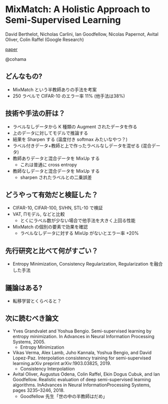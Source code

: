 MixMatch: A Holistic Approach to Semi-Supervised Learning
===

David Berthelot, Nicholas Carlini, Ian Goodfellow, Nicolas Papernot, Avital Oliver, Colin Raffel
(Google Research)

[paper](https://arxiv.org/abs/1905.02249v1)

@cohama


## どんなもの?

- MixMatch という半教師ありの手法を考案
- 250 ラベルで CIFAR-10 のエラー率 11% (他手法は38%)

## 技術や手法の肝は？

- ラベルなしデータから K 種類の Augment されたデータを作る
- 上のデータに対してモデルで推論する
- 結果を Sharpen する (温度付き softmax みたいなやつ？)
- ラベル付きデータ+教師と上で作ったラベルなしデータを混ぜる (混合データ)
- 教師ありデータと混合データを MixUp する
  - これは普通に cross entropy
- 教師なしデータと混合データを MixUp する
  - sharpen されたラベルとの二乗誤差

## どうやって有効だと検証した？

- CIFAR-10, CIFAR-100, SVHN, STL-10 で検証
- VAT, Πモデル, などと比較
  - とくにラベル数が少ない場合で他手法を大きく上回る性能
- MixMatch の個別の要素で効果を確認
  - ラベルなしデータに対する MixUp がないとエラー率 +20%


## 先行研究と比べて何がすごい？

- Entropy Minimization, Consistency Regularization, Regularization を融合した手法

## 議論はある?

- 転移学習とくらべると？


## 次に読むべき論文
- Yves Grandvalet and Yoshua Bengio. Semi-supervised learning by entropy minimization. In Advances in Neural Information Processing Systems, 2005.
  - Entropy Minimization
- Vikas Verma, Alex Lamb, Juho Kannala, Yoshua Bengio, and David Lopez-Paz. Interpolation consistency training for semi-supervised learning.arXiv preprint arXiv:1903.03825, 2019.
  - Consistency Interpolatiion
- Avital Oliver, Augustus Odena, Colin Raffel, Ekin Dogus Cubuk, and Ian Goodfellow. Realistic evaluation of deep semi-supervised learning algorithms.  InAdvances in Neural InformationProcessing Systems, pages 3235–3246, 2018.
  - Goodfellow 先生「世の中の半教師はだめ」
